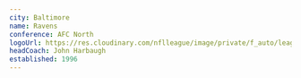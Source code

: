 ```yaml
---
city: Baltimore
name: Ravens
conference: AFC North
logoUrl: https://res.cloudinary.com/nflleague/image/private/f_auto/league/ucsdijmddsqcj1i9tddd
headCoach: John Harbaugh
established: 1996
---
```

